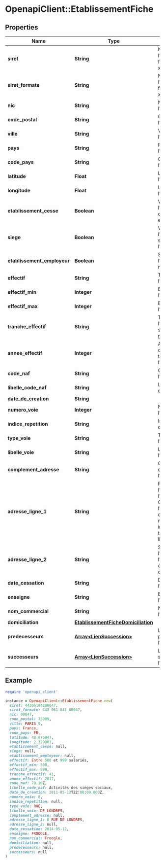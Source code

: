 # OpenapiClient::EtablissementFiche

## Properties

| Name | Type | Description | Notes |
| ---- | ---- | ----------- | ----- |
| **siret** | **String** | Numéro siret de l&#39;établissement au format xxxxxxxxxxxxxx. | [optional] |
| **siret_formate** | **String** | Numéro siret de l&#39;établissement au format xxx xxx xxx xxxxx. | [optional] |
| **nic** | **String** | Numéro NIC de l&#39;établissement. | [optional] |
| **code_postal** | **String** | Code postal de l&#39;établissement. | [optional] |
| **ville** | **String** | Ville de l&#39;établissement. | [optional] |
| **pays** | **String** | Pays de l&#39;établissement | [optional] |
| **code_pays** | **String** | Code du pays de l&#39;établissement | [optional] |
| **latitude** | **Float** | Latitude de l&#39;établissement. | [optional] |
| **longitude** | **Float** | Longitude de l&#39;établissement. | [optional] |
| **etablissement_cesse** | **Boolean** | Vrai si l&#39;établissement est cessé, faux si il est en activité. | [optional] |
| **siege** | **Boolean** | Vrai si l&#39;établissement est siège, faux s&#39;il ne l&#39;est pas. | [optional] |
| **etablissement_employeur** | **Boolean** | Si vrai, l&#39;établissement a au moins un employé. | [optional] |
| **effectif** | **String** | Tranche d&#39;effectif de l&#39;établissement. | [optional] |
| **effectif_min** | **Integer** | Effectif minimal de l&#39;établissement. | [optional] |
| **effectif_max** | **Integer** | Effectif maximal de l&#39;établissement. | [optional] |
| **tranche_effectif** | **String** | Tranche d&#39;effectif de l&#39;établissement, selon la [nomenclature Sirene](https://www.sirene.fr/sirene/public/variable/tefen#:~:text&#x3D;Cette%20variable%20correspond%20%C3%A0%20la,effectif%20salari%C3%A9%20de%20l&#39;entreprise.). | [optional] |
| **annee_effectif** | **Integer** | Année correspondante à la tranche d&#39;effectif de l&#39;établissement. | [optional] |
| **code_naf** | **String** | Code NAF de l&#39;établissement. | [optional] |
| **libelle_code_naf** | **String** | Libellé du code NAF de l&#39;établissement. | [optional] |
| **date_de_creation** | **String** |  | [optional] |
| **numero_voie** | **Integer** | Numéro de voie de l&#39;établissement. | [optional] |
| **indice_repetition** | **String** | Indice de répétition de l&#39;établissement. | [optional] |
| **type_voie** | **String** | Type de voie de l&#39;établissement. | [optional] |
| **libelle_voie** | **String** | Libellé de la voie de l&#39;établissement. | [optional] |
| **complement_adresse** | **String** | Complément d&#39;adresse de l&#39;établissement. | [optional] |
| **adresse_ligne_1** | **String** | Première ligne de l&#39;adresse de l&#39;établissement. Correspond à l&#39;ensemble des données numero_voie, indice_repetition, type_voie et libelle_voie. | [optional] |
| **adresse_ligne_2** | **String** | Seconde ligne de l&#39;adresse de l&#39;établissement. Est égal à complement_adresse | [optional] |
| **date_cessation** | **String** | Date de fermeture de l&#39;établissement | [optional] |
| **enseigne** | **String** | Enseigne de l&#39;établissement | [optional] |
| **nom_commercial** | **String** | Nom commercial de l&#39;établissement | [optional] |
| **domiciliation** | [**EtablissementFicheDomiciliation**](EtablissementFicheDomiciliation.md) |  | [optional] |
| **predecesseurs** | [**Array&lt;LienSuccession&gt;**](LienSuccession.md) | Liste des prédécesseurs de l&#39;établissement. | [optional] |
| **successeurs** | [**Array&lt;LienSuccession&gt;**](LienSuccession.md) | Liste des successeurs de l&#39;établissement. | [optional] |

## Example

```ruby
require 'openapi_client'

instance = OpenapiClient::EtablissementFiche.new(
  siret: 44306184100047,
  siret_formate: 443 061 841 00047,
  nic: 00047,
  code_postal: 75009,
  ville: PARIS 9,
  pays: France,
  code_pays: FR,
  latitude: 48.876947,
  longitude: 2.329981,
  etablissement_cesse: null,
  siege: null,
  etablissement_employeur: null,
  effectif: Entre 500 et 999 salariés,
  effectif_min: 500,
  effectif_max: 999,
  tranche_effectif: 41,
  annee_effectif: 2017,
  code_naf: 70.10Z,
  libelle_code_naf: Activités des sièges sociaux,
  date_de_creation: 2011-05-12T22:00:00.000Z,
  numero_voie: 8,
  indice_repetition: null,
  type_voie: RUE,
  libelle_voie: DE LONDRES,
  complement_adresse: null,
  adresse_ligne_1: 8 RUE DE LONDRES,
  adresse_ligne_2: null,
  date_cessation: 2014-05-12,
  enseigne: FROOGLE,
  nom_commercial: Froogle,
  domiciliation: null,
  predecesseurs: null,
  successeurs: null
)
```

